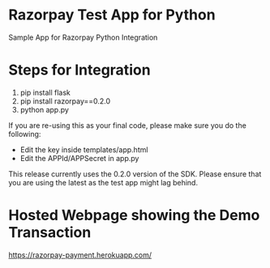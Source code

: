 # Razorpay Test App for Python
Sample App for Razorpay Python Integration

# Steps for Integration
1. pip install flask
2. pip install razorpay==0.2.0
3. python app.py

If you are re-using this as your final code, please make sure you do the following:

- Edit the key inside templates/app.html
- Edit the APPId/APPSecret in app.py

This release currently uses the 0.2.0 version of the SDK. Please ensure that 
you are using the latest as the test app might lag behind.

# Hosted Webpage showing the Demo Transaction
https://razorpay-payment.herokuapp.com/
